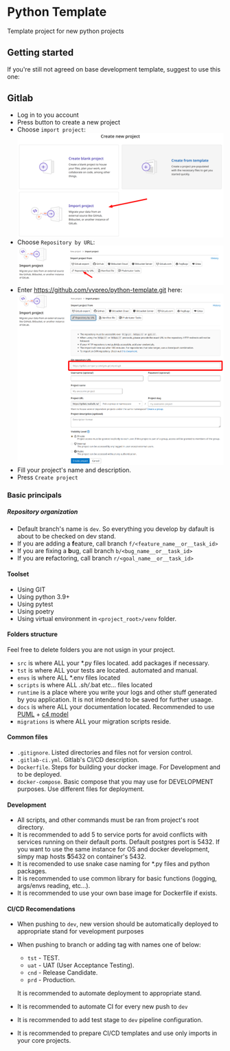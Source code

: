 # Python Template

Template project for new python projects

## Getting started

If you're still not agreed on base development template, suggest to use this one:

## Gitlab

- Log in to you account
- Press button to create a new project
- Choose `import project`: ![img_1.png](img_1.png)
- Choose `Repository by URL`: ![img.png](img.png)
- Enter https://github.com/vvpreo/python-template.git here: ![img_2.png](img_2.png)
- Fill your project's name and description.
- Press `Create project`

### Basic principals

##### Repository organization
- Default branch's name is `dev`. So everything you develop by dafault is about to be checked on dev stand.
- If you are adding a **f**eature, call branch `f/<feature_name__or__task_id>`
- If you are fixing a **b**ug, call branch `b/<bug_name__or__task_id>`
- If you are **r**efactoring, call branch `r/<goal_name__or__task_id>`

#### Toolset
- Using GIT
- Using python 3.9+
- Using pytest
- Using poetry
- Using virtual environment in `<project_root>/venv` folder.

#### Folders structure
Feel free to delete folders you are not usign in your project.
- `src` is where ALL your *.py files located. add packages if necessary.
- `tst` is where ALL your tests are located. automated and manual.
- `envs` is where ALL *.env files located
- `scripts` is where ALL *.sh/*.bat etc... files located
- `runtime` is a place where you write your logs and other stuff generated by you application. It is not intendend to be saved for further usaage.
- `docs` is where ALL your documentation located. Recommended to use [PUML](https://crashedmind.github.io/PlantUMLHitchhikersGuide/index.html) + [c4 model](https://c4model.com/)
- `migrations` is where ALL your migration scripts reside.

#### Common files
- `.gitignore`. Listed directories and files not for version control.
- `.gitlab-ci.yml`. Gitlab's CI/CD description.
- `Dockerfile`. Steps for building your docker image. For Development and to be deployed.
- `docker-compose`. Basic compose that you may use for DEVELOPMENT purposes. Use different files for deployment.

#### Development
- All scripts, and other commands must be ran from project's root directory.
- It is recommended to add 5 to service ports for avoid conflicts with services running on their default ports. Default postgres port is 5432. If you want to use the same instance for OS and docker development, simpy map hosts **5**5432 on container's 5432.
- It is recomended to use snake case naming for *.py files and python packages.
- It is recommended to use common library for basic functions (logging, args/envs reading, etc...).
- It is recommended to use your own base image for Dockerfile if exists.

#### CI/CD Recomendations
- When pushing to `dev`, new version should be automatically deployed to appropriate stand for vevelopment purposes
- When pushing to branch or adding tag with names one of below:
  - `tst` - TEST.
  - `uat` - UAT (User Acceptance Testing).
  - `cnd` - Release Candidate.
  - `prd` - Production.

  It is recommended to automate deployment to appropriate stand.
- It is recommended to automate CI for every new push to `dev`
- It is recommended to add test stage to `dev` pipeline configuration.
- It is recommended to prepare CI/CD templates and use only imports in your core projects.